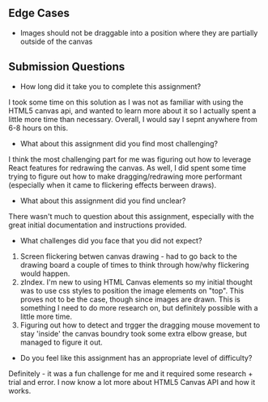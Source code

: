 ## Edge Cases

- Images should not be draggable into a position where they are partially outside of the canvas

## Submission Questions

- How long did it take you to complete this assignment?

I took some time on this solution as I was not as familiar with using the HTML5 canvas api, and wanted to learn
more about it so I actually spent a little more time than necessary. Overall, I would say I sepnt anywhere from 6-8 hours on this.

- What about this assignment did you find most challenging?

I think the most challenging part for me was figuring out how to leverage React features for redrawing the canvas. As well, I did spent some time trying to figure out how to make dragging/redrawing more performant (especially when it came to flickering effects berween draws).

- What about this assignment did you find unclear?

There wasn't much to question about this assignment, especially with the great initial documentation and instructions provided.

- What challenges did you face that you did not expect?

1.  Screen flickering betwen canvas drawing - had to go back to the drawing board a couple of times to think through
    how/why flickering would happen.
2.  zIndex. I'm new to using HTML Canvas elements so my initial thought was to use css styles to position the image elements on "top". This proves not to be the case, though since images are drawn. This is something I need to do more research on, but definitely possible with a little more time.
3.  Figuring out how to detect and trgger the dragging mouse movement to stay 'inside' the canvas boundry took some extra elbow grease, but managed to figure it out.

- Do you feel like this assignment has an appropriate level of difficulty?

Definitely - it was a fun challenge for me and it required some research + trial and error. I now know a lot more about HTML5 Canvas API and how it works.
